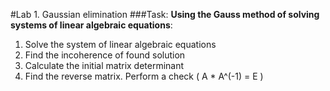 #Lab 1. Gaussian elimination
###Task:
**Using the Gauss method of solving systems of linear algebraic equations**:
1. Solve the system of linear algebraic equations
2. Find the incoherence of found solution
3. Calculate the initial matrix determinant
4. Find the reverse matrix. Perform a check ( A * A^(-1) = E )